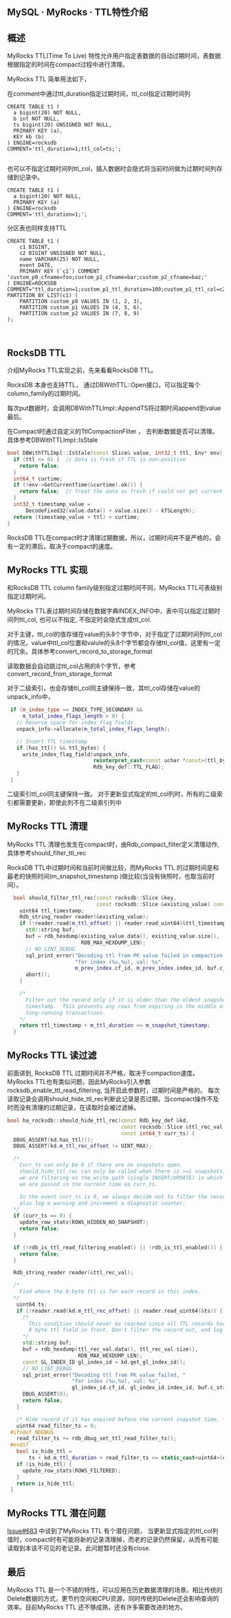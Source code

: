 ## MySQL · MyRocks · TTL特性介绍


    
## 概述

MyRocks TTL(Time To Live) 特性允许用户指定表数据的自动过期时间，表数据根据指定的时间在compact过程中进行清理。  


MyRocks TTL 简单用法如下，  


在comment中通过ttl_duration指定过期时间，ttl_col指定过期时间列  

```LANG
CREATE TABLE t1 (
  a bigint(20) NOT NULL,
  b int NOT NULL,
  ts bigint(20) UNSIGNED NOT NULL,
  PRIMARY KEY (a),
  KEY kb (b)
) ENGINE=rocksdb
COMMENT='ttl_duration=1;ttl_col=ts;';


```


也可以不指定过期时间列ttl_col，插入数据时会隐式将当前时间做为过期时间列存储到记录中。  

```LANG
CREATE TABLE t1 (
  a bigint(20) NOT NULL,
  PRIMARY KEY (a)
) ENGINE=rocksdb
COMMENT='ttl_duration=1;';

```


分区表也同样支持TTL  

```LANG
CREATE TABLE t1 (
    c1 BIGINT,
    c2 BIGINT UNSIGNED NOT NULL,
    name VARCHAR(25) NOT NULL,
    event DATE,
    PRIMARY KEY (`c1`) COMMENT 'custom_p0_cfname=foo;custom_p1_cfname=bar;custom_p2_cfname=baz;'
) ENGINE=ROCKSDB
COMMENT="ttl_duration=1;custom_p1_ttl_duration=100;custom_p1_ttl_col=c2;custom_p2_ttl_duration=5000;"
PARTITION BY LIST(c1) (
    PARTITION custom_p0 VALUES IN (1, 2, 3),
    PARTITION custom_p1 VALUES IN (4, 5, 6),
    PARTITION custom_p2 VALUES IN (7, 8, 9)
);



```

## RocksDB TTL


介绍MyRocks TTL实现之前，先来看看RocksDB TTL。

RocksDB 本身也支持TTL， 通过DBWithTTL::Open接口，可以指定每个column_family的过期时间。  


每次put数据时，会调用DBWithTTLImpl::AppendTS将过期时间append到value最后。  


在Compact时通过自定义的TtlCompactionFilter ， 去判断数据是否可以清理。具体参考DBWithTTLImpl::IsStale  

```cpp
bool DBWithTTLImpl::IsStale(const Slice& value, int32_t ttl, Env* env) {
  if (ttl <= 0) {  // Data is fresh if TTL is non-positive
    return false;
  }
  int64_t curtime;
  if (!env->GetCurrentTime(&curtime).ok()) {
    return false;  // Treat the data as fresh if could not get current time
  }
  int32_t timestamp_value =
      DecodeFixed32(value.data() + value.size() - kTSLength);
  return (timestamp_value + ttl) < curtime;
}

```


RocksDB TTL在compact时才清理过期数据，所以，过期时间并不是严格的，会有一定的滞后，取决于compact的速度。  

## MyRocks TTL 实现


和RocksDB TTL column family级别指定过期时间不同，MyRocks TTL可表级别指定过期时间。

MyRocks TTL表过期时间存储在数据字典INDEX_INFO中，表中可以指定过期时间列ttl_col, 也可以不指定, 不指定时会隐式生成ttl_col.  


对于主键，ttl_col的值存储在value的头8个字节中，对于指定了过期时间列ttl_col的情况，value中ttl_col位置和valule的头8个字节都会存储ttl_col值，这里有一定的冗余。具体参考convert_record_to_storage_format  


读取数据会自动跳过ttl_col占用的8个字节，参考convert_record_from_storage_format  


对于二级索引，也会存储ttl_col同主键保持一致，其ttl_col存储在value的unpack_info中，  

```cpp
 if (m_index_type == INDEX_TYPE_SECONDARY &&
     m_total_index_flags_length > 0) {
   // Reserve space for index flag fields
   unpack_info->allocate(m_total_index_flags_length);

   // Insert TTL timestamp
   if (has_ttl() && ttl_bytes) {
     write_index_flag_field(unpack_info,
                            reinterpret_cast<const uchar *const>(ttl_bytes),
                            Rdb_key_def::TTL_FLAG);
   }
 }

```


二级索引ttl_col同主键保持一致。 对于更新显式指定的ttl_col列时，所有的二级索引都需要更新，即使此列不在二级索引列中  

## MyRocks TTL 清理


MyRocks TTL 清理也发生在compact时，由Rdb_compact_filter定义清理动作, 具体参考should_filter_ttl_rec  


RocksDB TTL中过期时间和当前时间做比较，而MyRocks TTL 的过期时间是和最老的快照时间(m_snapshot_timestamp )做比较(当没有快照时，也取当前时间）。  

```cpp
  bool should_filter_ttl_rec(const rocksdb::Slice &key,
                             const rocksdb::Slice &existing_value) const {
    uint64 ttl_timestamp;
    Rdb_string_reader reader(&existing_value);
    if (!reader.read(m_ttl_offset) || reader.read_uint64(&ttl_timestamp)) {
      std::string buf;
      buf = rdb_hexdump(existing_value.data(), existing_value.size(),
                        RDB_MAX_HEXDUMP_LEN);
      // NO_LINT_DEBUG
      sql_print_error("Decoding ttl from PK value failed in compaction filter, "
                      "for index (%u,%u), val: %s",
                      m_prev_index.cf_id, m_prev_index.index_id, buf.c_str());
      abort();
    }

    /*
      Filter out the record only if it is older than the oldest snapshot
      timestamp.  This prevents any rows from expiring in the middle of
      long-running transactions.
    */
    return ttl_timestamp + m_ttl_duration <= m_snapshot_timestamp;
  }

```

## MyRocks TTL 读过滤


前面讲到, RocksDB TTL 过期时间并不严格，取决于compaction速度。MyRocks TTL也有类似问题，因此MyRocks引入参数rocksdb_enable_ttl_read_filtering, 当开启此参数时，过期时间是严格的。
每次读取记录会调用should_hide_ttl_rec判断此记录是否过期，当compact操作不及时而没有清理的过期记录，在读取时会被过滤掉。  

```cpp
bool ha_rocksdb::should_hide_ttl_rec(const Rdb_key_def &kd,
                                     const rocksdb::Slice &ttl_rec_val,
                                     const int64_t curr_ts) {
  DBUG_ASSERT(kd.has_ttl());
  DBUG_ASSERT(kd.m_ttl_rec_offset != UINT_MAX);

  /*
    Curr_ts can only be 0 if there are no snapshots open.
    should_hide_ttl_rec can only be called when there is >=1 snapshots, unless
    we are filtering on the write path (single INSERT/UPDATE) in which case
    we are passed in the current time as curr_ts.

    In the event curr_ts is 0, we always decide not to filter the record. We
    also log a warning and increment a diagnostic counter.
  */
  if (curr_ts == 0) {
    update_row_stats(ROWS_HIDDEN_NO_SNAPSHOT);
    return false;
  }

  if (!rdb_is_ttl_read_filtering_enabled() || !rdb_is_ttl_enabled()) {
    return false;
  }

  Rdb_string_reader reader(&ttl_rec_val);

  /*
    Find where the 8-byte ttl is for each record in this index.
  */
   uint64 ts;
   if (!reader.read(kd.m_ttl_rec_offset) || reader.read_uint64(&ts)) {
     /*
       This condition should never be reached since all TTL records have an
       8 byte ttl field in front. Don't filter the record out, and log an error.
     */
     std::string buf;
     buf = rdb_hexdump(ttl_rec_val.data(), ttl_rec_val.size(),
                       RDB_MAX_HEXDUMP_LEN);
     const GL_INDEX_ID gl_index_id = kd.get_gl_index_id();
     // NO_LINT_DEBUG
     sql_print_error("Decoding ttl from PK value failed, "
                     "for index (%u,%u), val: %s",
                     gl_index_id.cf_id, gl_index_id.index_id, buf.c_str());
     DBUG_ASSERT(0);
     return false;
   }

   /* Hide record if it has expired before the current snapshot time. */
   uint64 read_filter_ts = 0;
 #ifndef NDEBUG
   read_filter_ts += rdb_dbug_set_ttl_read_filter_ts();
 #endif
   bool is_hide_ttl =
       ts + kd.m_ttl_duration + read_filter_ts <= static_cast<uint64>(curr_ts);
   if (is_hide_ttl) {
     update_row_stats(ROWS_FILTERED);
   }
   return is_hide_ttl;
 }


```

## MyRocks TTL 潜在问题


[Issue#683][0] 中谈到了MyRocks TTL 有个潜在问题， 当更新显式指定的ttl_col列值时，compact时有可能将新的记录清理掉，而老的记录仍然保留，从而有可能读取到本该不可见的老记录。此问题暂时还没有close.  

## 最后


MyRocks TTL 是一个不错的特性，可以应用在历史数据清理的场景。相比传统的Delete数据的方式，更节约空间和CPU资源，同时传统的Delete还会影响查询的效率。目前MyRocks TTL 还不够成熟，还有许多需要改进的地方。  


[0]: https://github.com/facebook/mysql-5.6/issues/684
